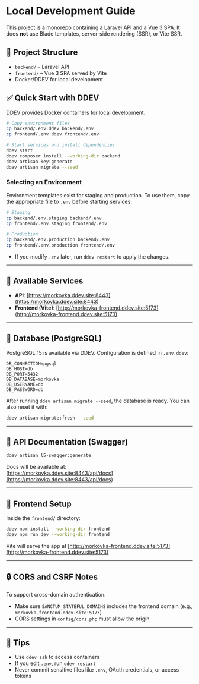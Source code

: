 # Local Development Guide

This project is a monorepo containing a Laravel API and a Vue 3 SPA. It does **not** use Blade templates, server-side rendering (SSR), or Vite SSR.

## 📁 Project Structure

- `backend/` – Laravel API
- `frontend/` – Vue 3 SPA served by Vite
- Docker/DDEV for local development

## ✅ Quick Start with DDEV

[DDEV](https://ddev.readthedocs.io/) provides Docker containers for local development.

```bash
# Copy environment files
cp backend/.env.ddev backend/.env
cp frontend/.env.ddev frontend/.env

# Start services and install dependencies
ddev start
ddev composer install --working-dir backend
ddev artisan key:generate
ddev artisan migrate --seed
```

### Selecting an Environment

Environment templates exist for staging and production. To use them, copy the
appropriate file to `.env` before starting services:

```bash
# Staging
cp backend/.env.staging backend/.env
cp frontend/.env.staging frontend/.env

# Production
cp backend/.env.production backend/.env
cp frontend/.env.production frontend/.env
```

- If you modify `.env` later, run `ddev restart` to apply the changes.

---

## 🔗 Available Services

- **API**: [https://morkovka.ddev.site:8443](https://morkovka.ddev.site:8443)
- **Frontend (Vite)**: [http://morkovka-frontend.ddev.site:5173](http://morkovka-frontend.ddev.site:5173)

---

## 🐘 Database (PostgreSQL)

PostgreSQL 15 is available via DDEV. Configuration is defined in `.env.ddev`:

```env
DB_CONNECTION=pgsql
DB_HOST=db
DB_PORT=5432
DB_DATABASE=morkovka
DB_USERNAME=db
DB_PASSWORD=db
```

After running `ddev artisan migrate --seed`, the database is ready. You can also reset it with:

```bash
ddev artisan migrate:fresh --seed
```


---

## 📘 API Documentation (Swagger)

```bash
ddev artisan l5-swagger:generate
```

Docs will be available at:  
[https://morkovka.ddev.site:8443/api/docs](https://morkovka.ddev.site:8443/api/docs)

---

## 🎨 Frontend Setup

Inside the `frontend/` directory:

```bash
ddev npm install --working-dir frontend
ddev npm run dev --working-dir frontend
```

Vite will serve the app at [http://morkovka-frontend.ddev.site:5173](http://morkovka-frontend.ddev.site:5173)

---

## 🔒 CORS and CSRF Notes

To support cross-domain authentication:

- Make sure `SANCTUM_STATEFUL_DOMAINS` includes the frontend domain (e.g., `morkovka-frontend.ddev.site:5173`)
- CORS settings in `config/cors.php` must allow the origin

---

## 🧠 Tips

- Use `ddev ssh` to access containers
- If you edit `.env`, run `ddev restart`
- Never commit sensitive files like `.env`, OAuth credentials, or access tokens
